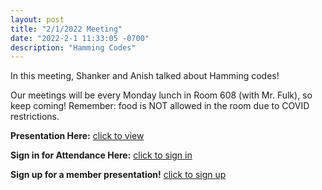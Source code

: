 ```yaml
---
layout: post
title: "2/1/2022 Meeting"
date: "2022-2-1 11:33:05 -0700"
description: "Hamming Codes"
---
```


In this meeting, Shanker and Anish talked about Hamming codes!

Our meetings will be every Monday lunch in Room 608 (with Mr. Fulk), so keep coming! Remember: food is NOT allowed in the room due to COVID restrictions.

**Presentation Here:** [click to view](https://docs.google.com/presentation/d/1wEnAaE8fWb69zF1kZVoHy2pC98oe7wGnODyBuNaLLLc/edit?usp=sharing)

**Sign in for Attendance Here:** [click to sign in](http://tinyurl.com/lhscsattendance)

**Sign up for a member presentation!** [click to sign up](http://tinyurl.com/csclubmember2021)


